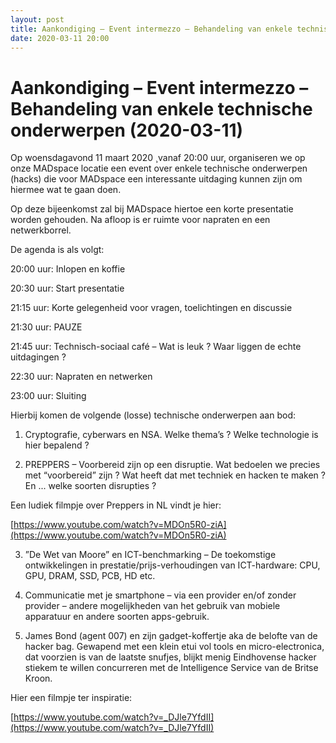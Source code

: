 ```yaml
---
layout: post
title: Aankondiging – Event intermezzo – Behandeling van enkele technische onderwerpen (2020-03-11)
date: 2020-03-11 20:00
---
```


# Aankondiging – Event intermezzo – Behandeling van enkele technische onderwerpen (2020-03-11)

Op woensdagavond 11 maart 2020 ̧ vanaf 20:00 uur, organiseren we op onze MADspace locatie een event over enkele technische onderwerpen (hacks) die voor MADspace een interessante uitdaging kunnen zijn om hiermee wat te gaan doen.

Op deze bijeenkomst zal bij MADspace hiertoe een korte presentatie worden gehouden. Na afloop is er ruimte voor napraten en een netwerkborrel.

De agenda is als volgt:

20:00 uur: Inlopen en koffie

20:30 uur: Start presentatie

21:15 uur: Korte gelegenheid voor vragen, toelichtingen en discussie

21:30 uur: PAUZE

21:45 uur: Technisch-sociaal café – Wat is leuk ? Waar liggen de echte uitdagingen ?

22:30 uur: Napraten en netwerken

23:00 uur: Sluiting

Hierbij komen de volgende (losse) technische onderwerpen aan bod:

1) Cryptografie, cyberwars en NSA. Welke thema’s ? Welke technologie is hier bepalend ?

2) PREPPERS – Voorbereid zijn op een disruptie. Wat bedoelen we precies met “voorbereid” zijn ? Wat heeft dat met techniek en hacken te maken ? En ... welke soorten disrupties ?

Een ludiek filmpje over Preppers in NL vindt je hier:

[https://www.youtube.com/watch?v=MDOn5R0-ziA](https://www.youtube.com/watch?v=MDOn5R0-ziA)

3) ”De Wet van Moore” en ICT-benchmarking – De toekomstige ontwikkelingen in prestatie/prijs-verhoudingen van ICT-hardware: CPU, GPU, DRAM, SSD, PCB, HD etc.

4) Communicatie met je smartphone – via een provider en/of zonder provider – andere mogelijkheden van het gebruik van mobiele apparatuur en andere soorten apps-gebruik.

5) James Bond (agent 007) en zijn gadget-koffertje aka de belofte van de hacker bag. Gewapend met een klein etui vol tools en micro-electronica, dat voorzien is van de laatste snufjes, blijkt menig Eindhovense hacker stiekem te willen concurreren met de Intelligence Service van de Britse Kroon.

Hier een filmpje ter inspiratie:

[https://www.youtube.com/watch?v=_DJle7YfdII](https://www.youtube.com/watch?v=_DJle7YfdII)

